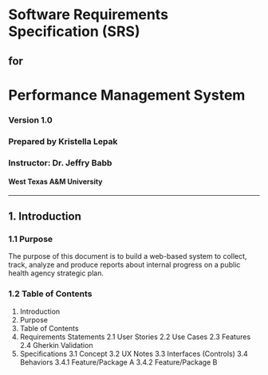 # Software Requirements Specification (SRS) 
## for 
# Performance Management System 
### Version 1.0
### Prepared by Kristella Lepak
### Instructor: Dr. Jeffry Babb
#### West Texas A&M University
---
## 1. Introduction
### 1.1 Purpose
The purpose of this document is to build a web-based system to collect, track, analyze and produce reports about internal progress on a public health agency strategic plan.
### 1.2 Table of Contents
1. Introduction
  1. Purpose
  2. Table of Contents
2. Requirements Statements
  2.1 User Stories
  2.2 Use Cases
  2.3 Features
  2.4 Gherkin Validation
3. Specifications
  3.1 Concept
  3.2 UX Notes
  3.3 Interfaces (Controls)
  3.4 Behaviors
   3.4.1 Feature/Package A
   3.4.2 Feature/Package B
